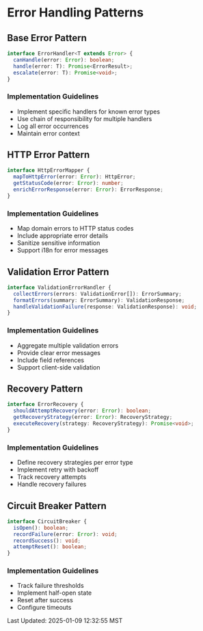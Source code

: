 # Error Handling Patterns

## Base Error Pattern
```typescript
interface ErrorHandler<T extends Error> {
  canHandle(error: Error): boolean;
  handle(error: T): Promise<ErrorResult>;
  escalate(error: T): Promise<void>;
}
```

### Implementation Guidelines
- Implement specific handlers for known error types
- Use chain of responsibility for multiple handlers
- Log all error occurrences
- Maintain error context

## HTTP Error Pattern
```typescript
interface HttpErrorMapper {
  mapToHttpError(error: Error): HttpError;
  getStatusCode(error: Error): number;
  enrichErrorResponse(error: Error): ErrorResponse;
}
```

### Implementation Guidelines
- Map domain errors to HTTP status codes
- Include appropriate error details
- Sanitize sensitive information
- Support i18n for error messages

## Validation Error Pattern
```typescript
interface ValidationErrorHandler {
  collectErrors(errors: ValidationError[]): ErrorSummary;
  formatErrors(summary: ErrorSummary): ValidationResponse;
  handleValidationFailure(response: ValidationResponse): void;
}
```

### Implementation Guidelines
- Aggregate multiple validation errors
- Provide clear error messages
- Include field references
- Support client-side validation

## Recovery Pattern
```typescript
interface ErrorRecovery {
  shouldAttemptRecovery(error: Error): boolean;
  getRecoveryStrategy(error: Error): RecoveryStrategy;
  executeRecovery(strategy: RecoveryStrategy): Promise<void>;
}
```

### Implementation Guidelines
- Define recovery strategies per error type
- Implement retry with backoff
- Track recovery attempts
- Handle recovery failures

## Circuit Breaker Pattern
```typescript
interface CircuitBreaker {
  isOpen(): boolean;
  recordFailure(error: Error): void;
  recordSuccess(): void;
  attemptReset(): boolean;
}
```

### Implementation Guidelines
- Track failure thresholds
- Implement half-open state
- Reset after success
- Configure timeouts

Last Updated: 2025-01-09 12:32:55 MST
